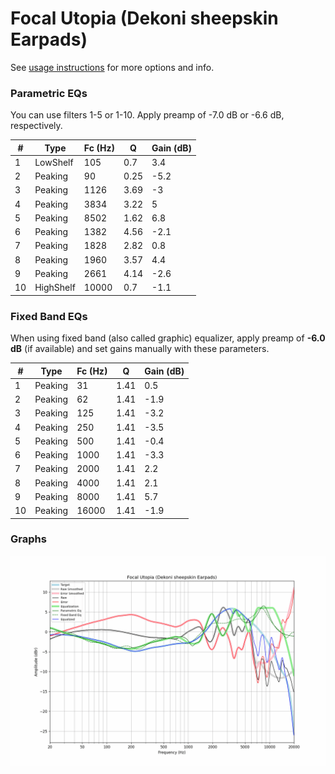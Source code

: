 # Focal Utopia (Dekoni sheepskin Earpads)
See [usage instructions](https://github.com/jaakkopasanen/AutoEq#usage) for more options and info.

### Parametric EQs
You can use filters 1-5 or 1-10. Apply preamp of -7.0 dB or -6.6 dB, respectively.

|   # | Type      |   Fc (Hz) |    Q |   Gain (dB) |
|-----|-----------|-----------|------|-------------|
|   1 | LowShelf  |       105 | 0.7  |         3.4 |
|   2 | Peaking   |        90 | 0.25 |        -5.2 |
|   3 | Peaking   |      1126 | 3.69 |        -3   |
|   4 | Peaking   |      3834 | 3.22 |         5   |
|   5 | Peaking   |      8502 | 1.62 |         6.8 |
|   6 | Peaking   |      1382 | 4.56 |        -2.1 |
|   7 | Peaking   |      1828 | 2.82 |         0.8 |
|   8 | Peaking   |      1960 | 3.57 |         4.4 |
|   9 | Peaking   |      2661 | 4.14 |        -2.6 |
|  10 | HighShelf |     10000 | 0.7  |        -1.1 |

### Fixed Band EQs
When using fixed band (also called graphic) equalizer, apply preamp of **-6.0 dB** (if available) and set gains manually with these parameters.

|   # | Type    |   Fc (Hz) |    Q |   Gain (dB) |
|-----|---------|-----------|------|-------------|
|   1 | Peaking |        31 | 1.41 |         0.5 |
|   2 | Peaking |        62 | 1.41 |        -1.9 |
|   3 | Peaking |       125 | 1.41 |        -3.2 |
|   4 | Peaking |       250 | 1.41 |        -3.5 |
|   5 | Peaking |       500 | 1.41 |        -0.4 |
|   6 | Peaking |      1000 | 1.41 |        -3.3 |
|   7 | Peaking |      2000 | 1.41 |         2.2 |
|   8 | Peaking |      4000 | 1.41 |         2.1 |
|   9 | Peaking |      8000 | 1.41 |         5.7 |
|  10 | Peaking |     16000 | 1.41 |        -1.9 |

### Graphs
![](./Focal%20Utopia%20(Dekoni%20sheepskin%20Earpads).png)
